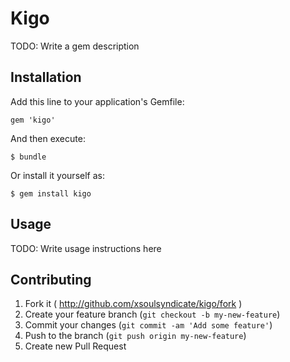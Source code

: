 # Kigo

TODO: Write a gem description

## Installation

Add this line to your application's Gemfile:

    gem 'kigo'

And then execute:

    $ bundle

Or install it yourself as:

    $ gem install kigo

## Usage

TODO: Write usage instructions here

## Contributing

1. Fork it ( http://github.com/xsoulsyndicate/kigo/fork )
2. Create your feature branch (`git checkout -b my-new-feature`)
3. Commit your changes (`git commit -am 'Add some feature'`)
4. Push to the branch (`git push origin my-new-feature`)
5. Create new Pull Request
